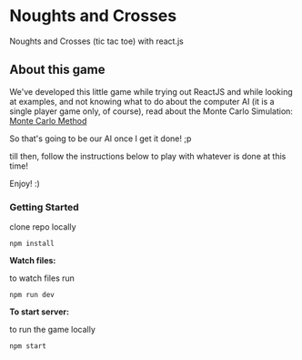 # Noughts and Crosses
Noughts and Crosses (tic tac toe) with react.js

## About this game

We've developed this little game while trying out ReactJS and while looking at examples, and not knowing what to do about the computer AI (it is a single player game only, of course), read about the Monte Carlo Simulation: [Monte Carlo Method](https://en.wikipedia.org/wiki/Monte_Carlo_method)

So that's going to be our AI once I get it done! ;p

till then, follow the instructions below to play with whatever is done at this time!

Enjoy! :)

### Getting Started

clone repo locally

    npm install

**Watch files:**

to watch files run

    npm run dev

**To start server:**

to run the game locally

    npm start
